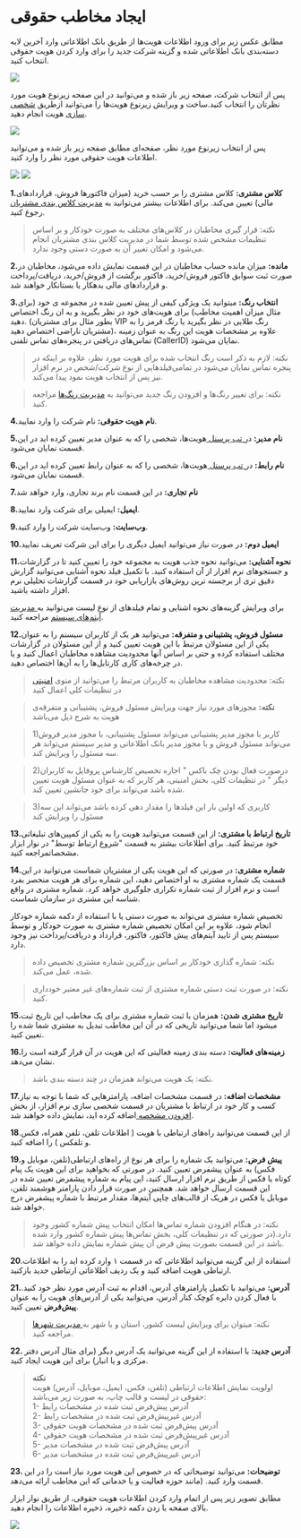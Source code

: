 # ایجاد مخاطب حقوقی

مطابق عکس زیر برای ورود اطلاعات هویت‌ها از طریق بانک اطلاعاتی وارد آخرین لایه دسته‌بندی‌ بانک اطلاعاتی شده و گزینه شرکت جدید را برای وارد کردن هویت حقوقی انتخاب کنید.

![](hoghooghii1.png)

پس از انتخاب شرکت، صفحه زیر باز شده و می‌توانید در این صفحه زیرنوع هویت مورد نظرتان را انتخاب کنید.ساخت و ویرایش زیرنوع هویت‌ها را می‌توانید ازطریق [شخصی سازی]( https://github.com/1stco/PayamGostarDocs/blob/master/Help/Settings/Personalization-crm/Overview/General-information/General-information.md) هویت انجام دهید. 

![](hoghoghi3.png)

پس از انتخاب زیرنوع مورد نظر، صفحه‌ای مطابق صفحه زیر باز شده و می‌توانید اطلاعات هویت حقوقی مورد نظر را وارد کنید.
 
![](hoghoghi4.png)
![](hoghoghi5.png)

 
**1.کلاس مشتری:** کلاس مشتری را بر حسب خرید (میزان فاکتورها فروش، قراردادهای مالی) تعیین می‌کند. برای اطلاعات بیشتر می‌توانید به [ مدیریت کلاس بندی مشتریان](https://github.com/1stco/PayamGostarDocs/blob/master/Help/Settings/Customer-classification-management/Customer-classification-management.md) رجوع کنید.

> نکته: قرار گیری مخاطبان در کلاس‌های مختلف به صورت خودکار و بر اساس تنظیمات مشخص شده توسط شما در مدیریت کلاس بندی مشتریان انجام می‌شود و امکان تغییر آن به صورت دستی وجود ندارد.

**2.مانده:** میزان مانده حساب مخاطبان در این قسمت نمایش داده می‌شود، مخاطبان در صورت ثبت سوابق فاکتور فروش/خرید، فاکتور برگشت از فروش/خرید، دریافت/پرداخت و قراردادهای مالی بدهکار یا بستانکار خواهند شد.

**3.انتخاب رنگ:** میتوانید یک ویژگی کیفی از پیش تعیین شده در مجموعه ی خود (برای مثال میزان اهمیت مخاطب) برای هویت‌های خود در نظر بگیرید و به ان رنگ اختصاص دهید. (بطور مثال برای مشتریان VIP رنگ طلایی در نظر بگیرید یا رنگ قرمز را به مشتریان ناراضی اختصاص دهید)، علاوه بر مشخصات هویت این رنگ به عنوان زمینه تماس‌های دریافتی در پنجره‌های تماس تلفنی (CallerID) نمایان می‌شود.

> نکته: لازم به ذکر است رنگ انتخاب شده برای هویت مورد نظر، علاوه بر اینکه در پنجره تماس نمایان می‌شود در تمامی‌فیلدهایی از نوع شرکت/شخص در نرم افزار نیز پس از انتخاب هویت نمود پیدا می‌کند.

> نکته: برای تغییر رنگ‌ها و افزودن رنگ جدید می‌توانید به [مدیریت رنگ‌ها](https://github.com/1stco/PayamGostarDocs/blob/master/Help/Basic-Information/Color-management/Color-management.md) مراجعه کنید.

**4.نام هویت حقوقی:** نام شرکت را وارد نمایید.

**5.نام مدیر:** در[  تب پرسنل ](https://github.com/1stco/PayamGostarDocs/blob/master/Help/Integrated-bank/Database/Personnel-Companies/Persenelmd.md)هویت‌ها، شخصی را که به عنوان مدیر تعیین کرده اید در این قسمت نمایان می‌شود.

**6.نام رابط:** در[  تب پرسنل ](https://github.com/1stco/PayamGostarDocs/blob/master/Help/Integrated-bank/Database/Personnel-Companies/Persenelmd.md)هویت‌ها، شخصی را که به عنوان رابط تعیین کرده اید در این قسمت نمایان می‌شود.

**7.نام تجاری:** در این قسمت نام برند تجاری، وارد خواهد شد

**8.ایمیل:** ایمیلی برای شرکت وارد نمایید.

**9.وب‌سایت:** وب‌سایت شرکت را وارد کنید.

**10.ایمیل دوم:** در صورت نیاز می‌توانید ایمیل دیگری را برای این شرکت تعریف نمایید

**11.نحوه آشنایی:** می‌توانید نحوه جذب هویت به مجموعه خود را تعیین کنید تا در گزارشات و جستجو‌های نرم افزار از آن استفاده کنید. با تکمیل فیلد نحوه آشنایی می‌توانید گزارش دقیق تری از برجسته ترین روش‌های بازاریابی خود در قسمت گزارشات تحلیلی نرم افزار داشته باشید.

برای ویرایش گزینه‌های نحوه اشنایی و تمام فیلدهای از نوع لیست می‌توانید به[ مدیریت آیتم‌های سیستم](https://github.com/1stco/PayamGostarDocs/blob/master/Help/Basic-Information/Management-of-system-items/Management-of-system-items.md) مراجعه کنید.

**12.مسئول فروش، پشتیبانی و متفرقه:** می‌توانید هر یک از کاربران سیستم را به عنوان یکی از این مسئولان مرتبط با این هویت تعیین کنید و از این مسئولان در گزارشات مختلف استفاده کرده و حتی بر اساس آنها محدودیت مشاهده مخاطبان اعمال کنید و یا در چرخه‌های کاری کارتابل‌ها را به آن‌ها اختصاص دهید.

> نکته: محدودیت مشاهده مخاطبان به کاربران مرتبط را می‌توانید از منوی [امنیتی](https://github.com/1stco/PayamGostarDocs/blob/master/Help/Settings/General-settings/security/security.md)
در تنظیمات کلی اعمال کنید

>  **نکته:** مجوزهای مورد نیاز جهت ویرایش مسئول فروش، پشتیبانی و متفرقه‌ی هویت به شرح ذیل می‌باشد

>  1)کاربر با مجوز مدیر پشتیبانی می‌تواند مسئول پشتیبانی،  با مجوز مدیر فروش می‌تواند مسئول فروش و با مجوز مدیر بانک اطلاعاتی و مدیر سیستم می‌تواند هر سه مسئول را ویرایش کند.

>  2)درصورت فعال بودن چک باکس " اجازه تخصیص کارشناس پروفایل به کاربران دیگر " در تنظیمات کلی، بخش امنیتی، هر کاربر که به عنوان مسئول هویت تعیین شده باشد می‌تواند برای خود جانشین تعیین کند.

>  3)کاربری که اولین بار این فیلدها را مقدار دهی کرده باشد می‌تواند این سه مسئول را ویرایش کند


**13.تاریخ ارتباط با مشتری:** از این قسمت می‌توانید هویت را به یکی از کمپین‌های تبلیغاتی خود مرتبط کنید. برای اطلاعات بیشتر به قسمت "شروع ارتباط توسط" در  نوار ابزار مشخصاتمراجعه کنید.

**14.شماره مشتری:** در صورتی که این هویت یکی از مشتریان شماست می‌توانید در این قسمت یک شماره مشتری به او اختصاص دهید، این شماره برای هر هویت منحصر بفرد است و نرم افزار از ثبت شماره تکراری جلوگیری خواهد کرد. شماره مشتری در واقع شناسه این مشتری در سازمان شماست.

 تخصیص شماره مشتری می‌تواند به صورت دستی یا با استفاده از دکمه شماره خودکار انجام شود، علاوه بر این امکان تخصیص شماره مشتری به صورت خودکار و توسط سیستم پس از تایید آیتم‌های پیش فاکتور، فاکتور، قرارداد و دریافت/پرداخت نیز وجود دارد.
 
> نکته: شماره گذاری خودکار بر اساس بزرگترین شماره مشتری تخصیص داده شده، عمل می‌کند.

> نکته: در صورت ثبت دستی شماره مشتری از ثبت شماره‌های غیر معتبر خودداری کنید.

**15.تاریخ مشتری شدن:** همزمان با ثبت شماره مشتری برای یک مخاطب این تاریخ ثبت میشود اما شما می‌توانید تاریخی که در آن این مخاطب تبدیل به مشتری شما شده را تعیین کنید.

**16.زمینه‌های فعالیت:** دسته بندی زمینه فعالیتی که این هویت در آن قرار گرفته است را نشان می‌دهد.

> نکته: یک هویت می‌تواند همزمان در چند دسته بندی باشد.

**17.مشخصات اضافه:** در قسمت مشخصات اضافه، پارامترهایی که شما با توجه به نیاز کسب و کار خود در ارتباط با مشتریان در قسمت شخصی سازی نرم افزار، از بخش [افزودن مشخصه ](https://github.com/1stco/PayamGostarDocs/blob/master/Help/Settings/Personalization-crm/Overview/General-information/Add-features/Add-features.md)اضافه کرده اید، نمایش داده خواهند شد.

**18**.از این قسمت می‌توانید راه‌های ارتباطی با هویت ( اطلاعات تلفن، تلفن همراه، فکس و تلفکس ) را اضافه کنید.

**19.پیش فرض:** می‌توانید یک شماره را برای هر نوع از راه‌های ارتباطی(تلفن، موبایل و فکس) به عنوان پیشفرض تعیین کنید. در صورتی که بخواهید برای این هویت یک پیام کوتاه یا فکس از طریق نرم افزار ارسال کنید، این پیام به شماره پیشفرض تعیین شده در این قسمت ارسال خواهد شد. همچنین در صورت قرار دادن پارامتر هوشمند تلفن، موبابل یا فکس در هریک از قالب‌های چاپی آیتم‌ها، مقدار مرتبط با شماره پیشفرض درج خواهد شد.

> نکته: در هنگام افزودن شماره تماس‌ها امکان انتخاب پیش شماره کشور وجود دارد.(در صورتی که در تنظیمات کلی،  بخش تماس‌ها پیش شماره کشور وارد شده باشد در این قسمت بصورت پیش فرض آن پیش شماره نمایش داده خواهد شد.

**20**.استفاده از این گزینه می‌توانید اطلاعاتی که در قسمت ۱ وارد کرده اید را به اطلاعات ارتباطی هویت اضافه کنید و یک ردیف اطلاعاتی ارتباطی جدید بازکنید.

**21.آدرس:** می‌توانید  با تکمیل پارامتر‌های آدرس، اقدام به ثبت آدرس مورد نظر خود کنید. با فعال کردن دایره کوچک کنار آدرس، می‌توانید یکی از آدرس‌های هویت را به عنوان **پیش‌فرض** تعیین کنید. 

> نکته: میتوان برای ویرایش لیست کشور، استان و یا شهر به[ مدیریت شهر‌ها ](https://github.com/1stco/PayamGostarDocs/blob/master/Help/Basic-Information/Management-of-countries-provinces-and-cities/Management-of-countries-provinces-and-cities.md)مراجعه کنید.

**22. آدرس جدید:** با استفاده از این گزینه می‌توانید یک آدرس دیگر  (برای مثال آدرس دفتر مرکزی و یا انبار) برای این هویت ایجاد کنید.

> **نکته**<br>
> اولویت نمایش اطلاعات ارتباطی (تلفن، فکس، ایمیل، موبایل، آدرس) هویت حقوقی در لیست و قالب چاپ، به صورت زیر می‌باشد:<br>
> 1- آدرس پیش‌فرض ثبت شده در مشخصات رابط<br>
> 2- آدرس غیرپیش‌فرض ثبت شده در مشخصات رابط<br>
> 3- آدرس پیش‌فرض ثبت شده در مشخصات هویت حقوقی<br>
> 4- آدرس غیرپیش‌فرض ثبت شده در مشخصات هویت حقوقی<br>
> 5- آدرس پیش‌فرض ثبت شده در مشخصات مدیر<br>
> 6- آدرس غیرپیش‌فرض ثبت شده در مشخصات مدیر<br>


**23. توضیحات:** می‌توانید توضیحاتی که در خصوص این هویت مورد نیاز است را در این قسمت وارد کنید. (مانند حوزه فعالیت و یا خدماتی که این مخاطب ارائه می‌دهد.

مطابق تصویر زیر پس از اتمام وارد کردن اطلاعات هویت حقوقی، از طریق نوار ابزار بالای صفحه با زدن دکمه ذخیره، ذخیره اطلاعات را انجام دهید.

![](hoghoghi6.png)
 
